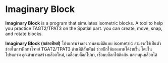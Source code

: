 # Imaginary Block

**Imaginary Block** is a program that simulates isometric blocks. A tool to help you practice TAGT2/TPAT3 on the Spatial part. you can create, move, snap, and rotate blocks.

**Imaginary Block (กล่องทิพย์)** โปรแกรมจำลองภาพสามมิติแบบ isometric สามารถใช้เป็นตัวช่วยในการฝึกทำโจทย์ TGAT2/TPAT3 ด้านมิติสัมพันธ์ ช่วยฝึกให้มองภาพได้ง่ายขึ้น โดยในโปรแกรม คุณสามารถสร้างบล็อกใหม่, เคลื่อนบล็อกไปมา, เชื่อมบล็อกให้ติดกัน และหมุนบล็อกได้
